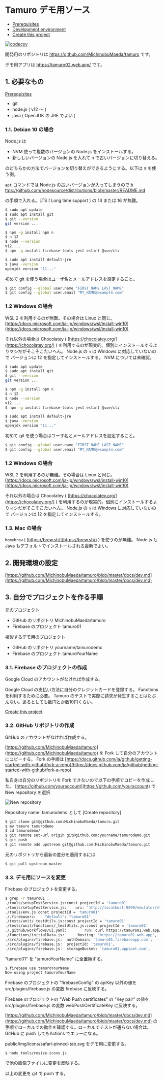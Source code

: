 Tamuro デモ用ソース
==========

- [Prerequisites](docs/prerequisites.md)
- [Development environment](docs/dev.md)
- [Create this project](docs/project.md)

[![codecov](https://codecov.io/gh/MichinobuMaeda/tamurodemo/branch/main/graph/badge.svg?token=BwGnjvAxsk)](https://codecov.io/gh/MichinobuMaeda/tamurodemo)

開発用のリポジトリは https://github.com/MichinobuMaeda/tamuro です。

デモ用アプリは https://tamuro02.web.app/ です。

## 1. 必要なもの

[Prerequisites](docs/prerequisites.md)

- git
- node.js ( v12 〜 )
- java ( OpenJDK の JRE でよい )

### 1.1. Debian 10 の場合

Node.js は

- NVM 使って複数のバージョンの Node.js をインストールする。
- 新ししいバージョンの Node.js を入れて n で古いバージョンに切り替える。

のどちらかの方法でバージョンを切り替えができるようにする。以下は n  を使う例。

`apt` コマンドでは Node.js の古いバージョンが入ってしまうので [h ttps://github.com/nodesource/distributions/blob/master/README.md](https://github.com/nodesource/distributions/blob/master/README.md)

の手順で入れる。LTS ( Long time support ) の 14 または 16 が無難。

```bash
$ sudo apt update
$ sudo apt install git
$ git --version
git version ...

$ npm -g install npm n
$ n 12
$ node --version
v12....
$ npm -g install firebase-tools jest eslint @vue/cli

$ sudo apt install default-jre
$ java -version
openjdk version "11..."
```

初めて git を使う場合はユーザ名とメールアドレスを設定すること。

```bash
$ git config --global user.name "FIRST_NAME LAST_NAME"
$ git config --global user.email "MY_NAME@example.com"
```

### 1.2 Windows の場合

WSL 2 を利用するのが無難。その場合は Linux と同じ。
[https://docs.microsoft.com/ja-jp/windows/wsl/install-win10](https://docs.microsoft.com/ja-jp/windows/wsl/install-win10)

それ以外の場合は Chocolatey ( [https://chocolatey.org/](https://chocolatey.org/) ) を利用するのが現実的。個別にインストールするよりマシだがそこそこたいへん。 Node.js の `n` は Windows に対応していないので バージョンは 12 を指定してインストールする。 NVM については未確認。

```bash
$ sudo apt update
$ sudo apt install git
$ git --version
git version ...

$ npm -g install npm n
$ n 12
$ node --version
v12....
$ npm -g install firebase-tools jest eslint @vue/cli

$ sudo apt install default-jre
$ java -version
openjdk version "11..."
```

初めて git を使う場合はユーザ名とメールアドレスを設定すること。

```bash
$ git config --global user.name "FIRST_NAME LAST_NAME"
$ git config --global user.email "MY_NAME@example.com"
```

### 1.2 Windows の場合

WSL 2 を利用するのが無難。その場合は Linux と同じ。
[https://docs.microsoft.com/ja-jp/windows/wsl/install-win10](https://docs.microsoft.com/ja-jp/windows/wsl/install-win10)

それ以外の場合は Chocolatey ( [https://chocolatey.org/](https://chocolatey.org/) ) を利用するのが現実的。個別にインストールするよりマシだがそこそこたいへん。 Node.js の `n` は Windows に対応していないので バージョンは 12 を指定してインストールする。

### 1.3. Mac の場合

`homebrew` ( [https://brew.sh/](https://brew.sh/) ) を使うのが無難。
Node.js も Java もデフォルトでインストールされる最新でよい。

## 2. 開発環境の設定

[https://github.com/MichinobuMaeda/tamuro/blob/master/docs/dev.md](https://github.com/MichinobuMaeda/tamuro/blob/master/docs/dev.md)

## 3. 自分でプロジェクトを作る手順

元のプロジェクト

- GitHub のリポジトリ MichinobuMaeda/tamuro
- Firebase のプロジェクト tamuro01

複製するデモ用のプロジェクト

- GitHub のリポジトリ yourname/tamurodemo
- Firebase のプロジェクト tamuroYourName

### 3.1. Firebase のプロジェクトの作成

Google Cloud のアカウントがなければ作成する。

Google Cloud の支払い方法に自分のクレジットカードを登録する。 Functions を利用するために必要。 Tamuro のテストで実際に請求が発生することはたぶんない。あるとしても数円とか数10円くらい。

[Create this project](docs/project.md)

### 3.2. GitHub リポジトリの作成

GitHub のアカウントがなければ作成する。

[https://github.com/MichinobuMaeda/tamuro](https://github.com/MichinobuMaeda/tamuro) を Fork して自分のアカウントにコピーする。
Fork の手順は [https://docs.github.com/ja/github/getting-started-with-github/fork-a-repo](https://docs.github.com/ja/github/getting-started-with-github/fork-a-repo)

私自身は自分のリポジトリを Fork できないので以下の手順でコピーを作成した。
[https://github.com/youraccount](https://github.com/youraccount) で New repository を選択

![New repository](./newrepo.png)

Repository name: tamurodemo として [Create repository]

```bash
$ git clone git@github.com:MichinobuMaeda/tamuro.git
$ mv tamuro tamurodemo
$ cd tamurodemo/
$ git remote set-url origin git@github.com:yourname/tamurodemo.git
$ git push
$ git remote add upstream git@github.com:MichinobuMaeda/tamuro.git
```

元のリポジトリから最新の差分を適用するには

```bash
$ git pull upstream master
```

### 3.3. デモ用にソースを変更

Firebase のプロジェクトを変更する。

```bash
$ grep -r tamuro01 .
./tools/setupTestService.js:const projectId = 'tamuro01'
./tools/setupTestService.js:    uri: 'http://localhost:9099/emulator/v1/projects/tamuro01/accounts',
./tools/env.js:const projectId = 'tamuro01'
./.firebaserc:    "default": "tamuro01"
./tests/unit/_testUtils.js:const projectId = 'tamuro01'
./tests/unit/functions/_testUtils.js:const projectId = 'tamuro01'
./.github/workflows/ui.yaml:        run: curl https://tamuro01.web.app/updateServiceVersion\?key\=$API_KEY
./functions/initialData.js:      hosting: 'https://tamuro01.web.app',
./src/plugins/firebase.js:  authDomain: 'tamuro01.firebaseapp.com',
./src/plugins/firebase.js:  projectId: 'tamuro01',
./src/plugins/firebase.js:  storageBucket: 'tamuro01.appspot.com',
```

"tamuro01" を "tamuroYourName" に全置換する。

```bash
$ firebase use tamuroYourName
Now using project tamuroYourName
```

Firebase のプロジェクトの "firebaseConfig" の apiKey 以外の値を src/plugins/firebase.js の変数 firebase に反映する。

Firebase のプロジェクトの "Web Push certificates" の "Key pair" の値を src/plugins/firebase.js の変数 webPushCertificateKey に反映する。

[https://github.com/MichinobuMaeda/tamuro/blob/master/docs/dev.md](https://github.com/MichinobuMaeda/tamuro/blob/master/docs/dev.md) の手順でローカルでの動作を確認する。ローカルでテストが通らない場合は、 GitHub に push してもActions でエラーになる。

public/img/icons/safari-pinned-tab.svg をデモ用に変更する。

```
$ node tools/resize-icons.js
```

で他の画像ファイルに変更を反映する。

以上の変更を git で push する。
